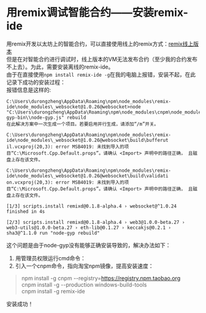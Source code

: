 # 用remix调试智能合约——安装remix-ide

用remix开发以太坊上的智能合约，可以直接使用线上的remix方式：[remix线上版本](https://remix.ethereum.org)  
但是在对智能合约进行调试时，线上版本的VM无法发布合约（至少我的合约发布不上去）。为此，需要安装离线的remix-ide。  
由于在直接使用`npm install remix-ide -g`在我的电脑上报错，安装不起，在此记录下成功的安装过程：  
报错信息是这样的:  
```
C:\Users\durongzheng\AppData\Roaming\npm\node_modules\remix-ide\node_modules\_websocket@1.0.26@websocket>node "C:\Users\durongzheng\AppData\Roaming\npm\node_modules\cnpm\node_modules\npminstall\node-gyp-bin\\node-gyp.js" rebuild
在此解决方案中一次生成一个项目。若要启用并行生成，请添加“/m”开关。  

C:\Users\durongzheng\AppData\Roaming\npm\node_modules\remix-ide\node_modules\_websocket@1.0.26@websocket\build\bufferut
il.vcxproj(20,3): error MSB4019: 未找到导入的项目“C:\Microsoft.Cpp.Default.props”。请确认 <Import> 声明中的路径正确， 且磁盘上存在该文件。

C:\Users\durongzheng\AppData\Roaming\npm\node_modules\remix-ide\node_modules\_websocket@1.0.26@websocket\build\validati
on.vcxproj(20,3): error MSB4019: 未找到导入的项目“C:\Microsoft.Cpp.Default.props”。请确认 <Import> 声明中的路径正确， 且磁盘上存在该文件。

[1/3] scripts.install remixd@0.1.8-alpha.4 › websocket@^1.0.24 finished in 4s

[2/3] scripts.install remixd@0.1.8-alpha.4 › web3@1.0.0-beta.27 › web3-utils@1.0.0-beta.27 › eth-lib@0.1.27 › keccakjs@0.2.1 › sha3@^1.1.0 run "node-gyp rebuild"

```

这个问题是由于node-gyp没有能够正确安装导致的，解决办法如下：  
1. 用管理员权限运行cmd命令：  
2. 引入一个cnpm命令，指向淘宝npm镜像，提高安装速度：
> npm install -g cnpm --registry=https://registry.npm.taobao.org  
> cnpm install -g --production windows-build-tools  
> cnpm install -g remix-ide  

安装成功！
